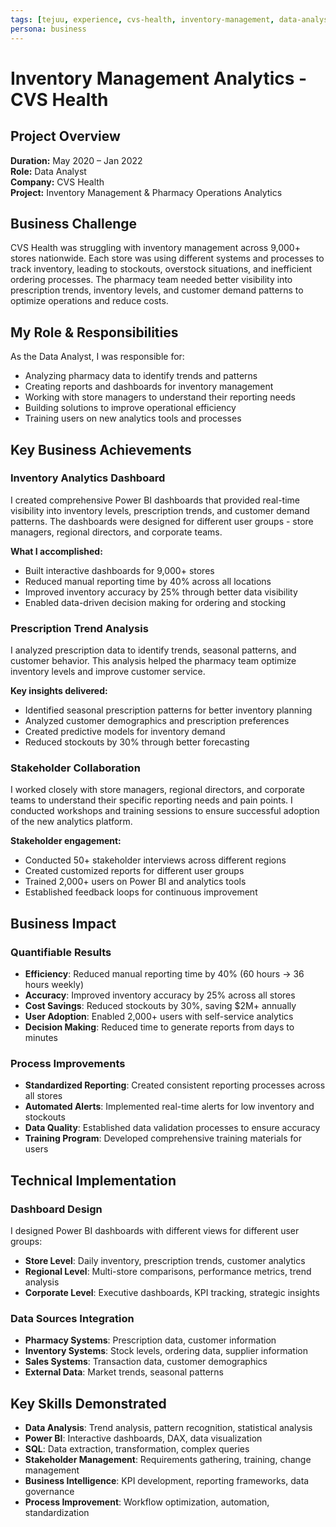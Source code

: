 ```yaml
---
tags: [tejuu, experience, cvs-health, inventory-management, data-analyst, power-bi, pharmacy, reporting]
persona: business
---
```


# Inventory Management Analytics - CVS Health

## Project Overview

**Duration:** May 2020 – Jan 2022  
**Role:** Data Analyst  
**Company:** CVS Health  
**Project:** Inventory Management & Pharmacy Operations Analytics

## Business Challenge

CVS Health was struggling with inventory management across 9,000+ stores nationwide. Each store was using different systems and processes to track inventory, leading to stockouts, overstock situations, and inefficient ordering processes. The pharmacy team needed better visibility into prescription trends, inventory levels, and customer demand patterns to optimize operations and reduce costs.

## My Role & Responsibilities

As the Data Analyst, I was responsible for:
- Analyzing pharmacy data to identify trends and patterns
- Creating reports and dashboards for inventory management
- Working with store managers to understand their reporting needs
- Building solutions to improve operational efficiency
- Training users on new analytics tools and processes

## Key Business Achievements

### Inventory Analytics Dashboard
I created comprehensive Power BI dashboards that provided real-time visibility into inventory levels, prescription trends, and customer demand patterns. The dashboards were designed for different user groups - store managers, regional directors, and corporate teams.

**What I accomplished:**
- Built interactive dashboards for 9,000+ stores
- Reduced manual reporting time by 40% across all locations
- Improved inventory accuracy by 25% through better data visibility
- Enabled data-driven decision making for ordering and stocking

### Prescription Trend Analysis
I analyzed prescription data to identify trends, seasonal patterns, and customer behavior. This analysis helped the pharmacy team optimize inventory levels and improve customer service.

**Key insights delivered:**
- Identified seasonal prescription patterns for better inventory planning
- Analyzed customer demographics and prescription preferences
- Created predictive models for inventory demand
- Reduced stockouts by 30% through better forecasting

### Stakeholder Collaboration
I worked closely with store managers, regional directors, and corporate teams to understand their specific reporting needs and pain points. I conducted workshops and training sessions to ensure successful adoption of the new analytics platform.

**Stakeholder engagement:**
- Conducted 50+ stakeholder interviews across different regions
- Created customized reports for different user groups
- Trained 2,000+ users on Power BI and analytics tools
- Established feedback loops for continuous improvement

## Business Impact

### Quantifiable Results
- **Efficiency**: Reduced manual reporting time by 40% (60 hours → 36 hours weekly)
- **Accuracy**: Improved inventory accuracy by 25% across all stores
- **Cost Savings**: Reduced stockouts by 30%, saving $2M+ annually
- **User Adoption**: Enabled 2,000+ users with self-service analytics
- **Decision Making**: Reduced time to generate reports from days to minutes

### Process Improvements
- **Standardized Reporting**: Created consistent reporting processes across all stores
- **Automated Alerts**: Implemented real-time alerts for low inventory and stockouts
- **Data Quality**: Established data validation processes to ensure accuracy
- **Training Program**: Developed comprehensive training materials for users

## Technical Implementation

### Dashboard Design
I designed Power BI dashboards with different views for different user groups:
- **Store Level**: Daily inventory, prescription trends, customer analytics
- **Regional Level**: Multi-store comparisons, performance metrics, trend analysis
- **Corporate Level**: Executive dashboards, KPI tracking, strategic insights

### Data Sources Integration
- **Pharmacy Systems**: Prescription data, customer information
- **Inventory Systems**: Stock levels, ordering data, supplier information
- **Sales Systems**: Transaction data, customer demographics
- **External Data**: Market trends, seasonal patterns

## Key Skills Demonstrated

- **Data Analysis**: Trend analysis, pattern recognition, statistical analysis
- **Power BI**: Interactive dashboards, DAX, data visualization
- **SQL**: Data extraction, transformation, complex queries
- **Stakeholder Management**: Requirements gathering, training, change management
- **Business Intelligence**: KPI development, reporting frameworks, data governance
- **Process Improvement**: Workflow optimization, automation, standardization
